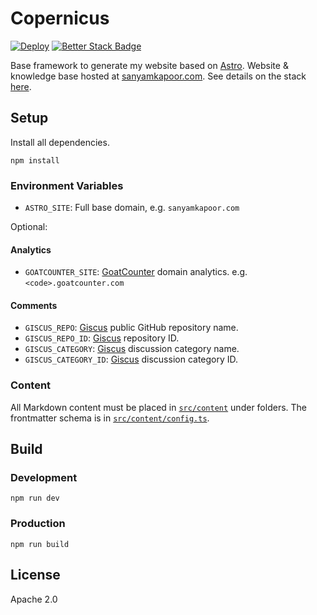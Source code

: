 # Copernicus

[![Deploy](https://github.com/activatedgeek/copernicus/actions/workflows/pages.yml/badge.svg)](https://github.com/activatedgeek/copernicus/actions/workflows/pages.yml) [![Better Stack Badge](https://uptime.betterstack.com/status-badges/v1/monitor/13rvh.svg)](https://status.sanyamkapoor.com/?utm_source=status_badge)

Base framework to generate my website based on [Astro](https://astro.build).
Website & knowledge base hosted at [sanyamkapoor.com](https://sanyamkapoor.com).
See details on the stack [here](https://sanyamkapoor.com/kb/the-stack).

## Setup

Install all dependencies.

```shell
npm install
```

### Environment Variables

- `ASTRO_SITE`: Full base domain, e.g. `sanyamkapoor.com`

Optional:

#### Analytics

- `GOATCOUNTER_SITE`: [GoatCounter](https://www.goatcounter.com) domain analytics. e.g. `<code>.goatcounter.com`

#### Comments

- `GISCUS_REPO`: [Giscus](https://giscus.app) public GitHub repository name.
- `GISCUS_REPO_ID`: [Giscus](https://giscus.app) repository ID.
- `GISCUS_CATEGORY`: [Giscus](https://giscus.app) discussion category name.
- `GISCUS_CATEGORY_ID`: [Giscus](https://giscus.app) discussion category ID.

### Content

All Markdown content must be placed in [`src/content`](./src/content/) under folders. The frontmatter schema is in [`src/content/config.ts`](./src/content/config.ts).

## Build

### Development

```shell
npm run dev
```

### Production

```
npm run build
```

## License

Apache 2.0
